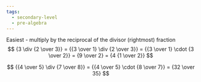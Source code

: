```yaml
---
tags:
  - secondary-level
  - pre-algebra
---
```

Easiest - multiply by the reciprocal of the divisor (rightmost) fraction
$$
{3 \div {2 \over 3}} = {{3 \over 1} \div {2 \over 3}} = {{3 \over 1} \cdot {3 \over 2}} = {9 \over 2} = {4 {1 \over 2}}
$$



$$
{{4 \over 5} \div {7 \over 8}} = {{4 \over 5} \cdot {8 \over 7}} = {32 \over 35}
$$

